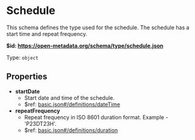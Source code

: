 # Schedule

This schema defines the type used for the schedule. The schedule has a start time and repeat frequency.

<b id="https/open-metadata.org/schema/type/schedule.json">&#36;id: https://open-metadata.org/schema/type/schedule.json</b>

Type: `object`

## Properties
 - **startDate**
	 - Start date and time of the schedule.
	 - $ref: [basic.json#/definitions/dateTime](basic.md#datetime)
 - **repeatFrequency**
	 - Repeat frequency in ISO 8601 duration format. Example - 'P23DT23H'.
	 - $ref: [basic.json#/definitions/duration](basic.md#duration)
